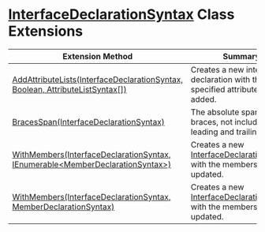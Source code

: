 # [InterfaceDeclarationSyntax](https://docs.microsoft.com/en-us/dotnet/api/microsoft.codeanalysis.csharp.syntax.interfacedeclarationsyntax) Class Extensions

| Extension Method | Summary |
| ---------------- | ------- |
| [AddAttributeLists(InterfaceDeclarationSyntax, Boolean, AttributeListSyntax\[\])](../../../../../Roslynator/CSharp/SyntaxExtensions/AddAttributeLists/README.md) | Creates a new interface declaration with the specified attribute lists added\. |
| [BracesSpan(InterfaceDeclarationSyntax)](../../../../../Roslynator/CSharp/SyntaxExtensions/BracesSpan/README.md) | The absolute span of the braces, not including it leading and trailing trivia\. |
| [WithMembers(InterfaceDeclarationSyntax, IEnumerable\<MemberDeclarationSyntax>)](../../../../../Roslynator/CSharp/SyntaxExtensions/WithMembers/README.md) | Creates a new [InterfaceDeclarationSyntax](https://docs.microsoft.com/en-us/dotnet/api/microsoft.codeanalysis.csharp.syntax.interfacedeclarationsyntax) with the members updated\. |
| [WithMembers(InterfaceDeclarationSyntax, MemberDeclarationSyntax)](../../../../../Roslynator/CSharp/SyntaxExtensions/WithMembers/README.md) | Creates a new [InterfaceDeclarationSyntax](https://docs.microsoft.com/en-us/dotnet/api/microsoft.codeanalysis.csharp.syntax.interfacedeclarationsyntax) with the members updated\. |

